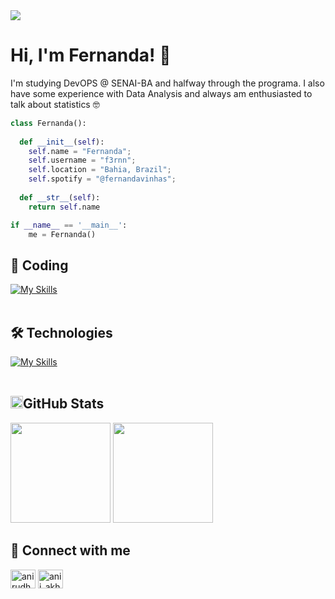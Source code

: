 <div>
<img src="https://github.com/Anmol-Baranwal/Cool-GIFs-For-GitHub/assets/74038190/d48893bd-0757-481c-8d7e-ba3e163feae7" />
</div>

<h1>Hi, I'm Fernanda! 👋</h1>

<p>
  I'm studying DevOPS @ SENAI-BA and halfway through the programa. I also have some experience with Data Analysis and always am enthusiasted to talk about statistics 🤓
</p>

```python
class Fernanda():
    
  def __init__(self):
    self.name = "Fernanda";
    self.username = "f3rnn";
    self.location = "Bahia, Brazil";
    self.spotify = "@fernandavinhas";
  
  def __str__(self):
    return self.name

if __name__ == '__main__':
    me = Fernanda()
```

## 🚀 Coding
[![My Skills](https://skillicons.dev/icons?i=java,python,html,c)](https://skillicons.dev)<br><br>

## 🛠️ Technologies
[![My Skills](https://skillicons.dev/icons?i=vscode,powershell,mysql,bootstrap,visualstudio,git,github)](https://skillicons.dev)<br><br>

## <img height="20" alt="GIF" src="https://github.com/joaopauloaramuni/joaopauloaramuni/blob/main/img/graphic.gif?raw=true"/>GitHub Stats

<div>
        <img height="160em" src="https://github-readme-stats.vercel.app/api?username=f3rnn&show_icons=true&theme=dark">
        <img height="160em" src="https://github-readme-stats.vercel.app/api/top-langs/?username=f3rnn&layout=compact&theme=dark">
</div>

## 👾 Connect with me 
<p align="left">
<a href="https://www.linkedin.com/in/maria-fernanda-cordeiro-vinhas-405541213" target="blank"><img align="center" src="https://raw.githubusercontent.com/rahuldkjain/github-profile-readme-generator/master/src/images/icons/Social/linked-in-alt.svg" alt="anirudh-rai-072732220" height="30" width="40" /></a>
<a href="https://instagram.com/fernperonomucho" target="blank"><img align="center" src="https://raw.githubusercontent.com/rahuldkjain/github-profile-readme-generator/master/src/images/icons/Social/instagram.svg" alt="anii_akhil" height="30" width="40" /></a>
</p>
